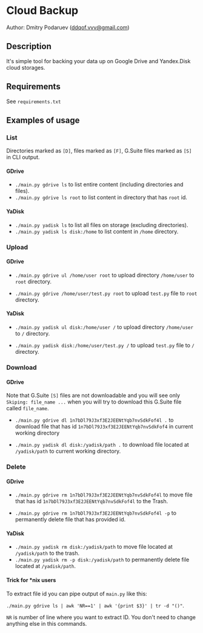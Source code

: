 # Cloud Backup

Author: Dmitry Podaruev (ddqof.vvv@gmail.com)

## Description

It's simple tool for backing your data up on Google Drive and Yandex.Disk cloud storages.

## Requirements

See `requirements.txt`

## Examples of usage

### List

Directories marked as `[D]`, files marked as `[F]`, G.Suite files marked as 
`[S]` in CLI output.

#### GDrive

* `./main.py gdrive ls` to list entire content (including directories and files).
* `./main.py gdrive ls root` to list content in directory that has `root` id.


#### YaDisk

* `./main.py yadisk ls` to list all files on storage (excluding directories).
* `./main.py yadisk ls disk:/home` to list content in `/home` directory.


### Upload

#### GDrive

* `./main.py gdrive ul /home/user root` to upload directory `/home/user` to
 `root` directory.
 
* `./main.py gdrive /home/user/test.py root` to upload `test.py` file to
 `root` directory.
 
#### YaDisk

* `./main.py yadisk ul disk:/home/user /` to upload directory `/home/user` to
 `/` directory.
 
* `./main.py yadisk disk:/home/user/test.py /` to upload `test.py` file to
 `/` directory.
 
 
### Download

#### GDrive

Note that G.Suite `[S]` files are not downloadable and you will see only
`Skiping: file_name ...` when you will try to download this G.Suite file 
called `file_name`.

* `./main.py gdrive dl 1n7bDl79J3xf3E2JEENtYqb7nvSdkFof4l .` to download file
 that has id `1n7bDl79J3xf3E2JEENtYqb7nvSdkFof4` in current working directory

* `./main.py yadisk dl disk:/yadisk/path .` to download file located at 
`/yadisk/path` to current working directory.


### Delete

#### GDrive

* `./main.py gdrive rm 1n7bDl79J3xf3E2JEENtYqb7nvSdkFof4l` to move file that
has id `1n7bDl79J3xf3E2JEENtYqb7nvSdkFof4l` to the Trash.
 
* `./main.py gdrive rm 1n7bDl79J3xf3E2JEENtYqb7nvSdkFof4l -p` to permanently
delete file that has provided id.
 
#### YaDisk

* `./main.py yadisk rm disk:/yadisk/path` to move file located at 
`/yadisk/path` to the trash.
* `./main.py yadisk rm -p disk:/yadisk/path` to permanently delete 
file located at `/yadisk/path`.

#### Trick for *nix users
To extract file id you can pipe output of `main.py` like this:

`./main.py gdrive ls | awk 'NR==1' | awk '{print $3}' | tr -d "()"`.

`NR` is number of line where you want to extract ID. You don't
need to change anything else in this commands.
